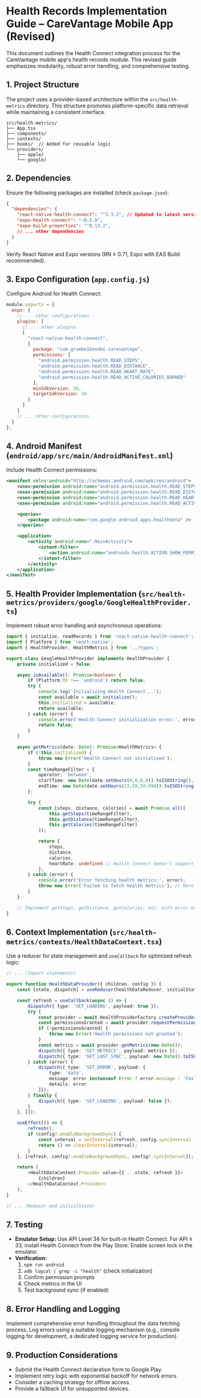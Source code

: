 # Health Records Implementation Guide – CareVantage Mobile App (Revised)

This document outlines the Health Connect integration process for the CareVantage mobile app's health records module.  This revised guide emphasizes modularity, robust error handling, and comprehensive testing.

## 1. Project Structure

The project uses a provider-based architecture within the `src/health-metrics` directory. This structure promotes platform-specific data retrieval while maintaining a consistent interface.

```
src/health-metrics/
├── App.tsx
├── components/
├── contexts/
├── hooks/  // Added for reusable logic
└── providers/
    ├── apple/
    └── google/
```

## 2. Dependencies

Ensure the following packages are installed (check `package.json`):

```json
{
  "dependencies": {
    "react-native-health-connect": "^3.3.2", // Updated to latest version
    "expo-health-connect": "~0.5.0",
    "expo-build-properties": "^0.13.2",
    // ... other dependencies
  }
}
```

Verify React Native and Expo versions (RN ≥ 0.71, Expo with EAS Build recommended).

## 3. Expo Configuration (`app.config.js`)

Configure Android for Health Connect:

```javascript
module.exports = {
  expo: {
    // ... other configurations
    plugins: [
      // ... other plugins
      [
        "react-native-health-connect",
        {
          package: "com.groebe1kenobi.carevantage",
          permissions: [
            "android.permission.health.READ_STEPS",
            "android.permission.health.READ_DISTANCE",
            "android.permission.health.READ_HEART_RATE",
            "android.permission.health.READ_ACTIVE_CALORIES_BURNED"
          ],
          minSdkVersion: 26,
          targetSdkVersion: 34
        }
      ]
    ]
    // ... other configurations
  }
};
```

## 4. Android Manifest (`android/app/src/main/AndroidManifest.xml`)

Include Health Connect permissions:

```xml
<manifest xmlns:android="http://schemas.android.com/apk/res/android">
    <uses-permission android:name="android.permission.health.READ_STEPS"/>
    <uses-permission android:name="android.permission.health.READ_DISTANCE"/>
    <uses-permission android:name="android.permission.health.READ_HEART_RATE"/>
    <uses-permission android:name="android.permission.health.READ_ACTIVE_CALORIES_BURNED"/>

    <queries>
        <package android:name="com.google.android.apps.healthdata" />
    </queries>

    <application>
        <activity android:name=".MainActivity">
            <intent-filter>
                <action android:name="androidx.health.ACTION_SHOW_PERMISSIONS_RATIONALE" />
            </intent-filter>
        </activity>
    </application>
</manifest>
```

## 5. Health Provider Implementation (`src/health-metrics/providers/google/GoogleHealthProvider.ts`)

Implement robust error handling and asynchronous operations:

```typescript
import { initialize, readRecords } from 'react-native-health-connect';
import { Platform } from 'react-native';
import { HealthProvider, HealthMetrics } from '../types';

export class GoogleHealthProvider implements HealthProvider {
    private initialized = false;

    async isAvailable(): Promise<boolean> {
        if (Platform.OS !== 'android') return false;
        try {
            console.log('Initializing Health Connect...');
            const available = await initialize();
            this.initialized = available;
            return available;
        } catch (error) {
            console.error('Health Connect initialization error:', error);
            return false;
        }
    }

    async getMetrics(date: Date): Promise<HealthMetrics> {
        if (!this.initialized) {
            throw new Error('Health Connect not initialized');
        }
        const timeRangeFilter = {
            operator: 'between',
            startTime: new Date(date.setHours(0,0,0,0)).toISOString(),
            endTime: new Date(date.setHours(23,59,59,999)).toISOString()
        };

        try {
            const [steps, distance, calories] = await Promise.all([
                this.getSteps(timeRangeFilter),
                this.getDistance(timeRangeFilter),
                this.getCalories(timeRangeFilter)
            ]);

            return {
                steps,
                distance,
                calories,
                heartRate: undefined // Health Connect doesn't support real-time heart rate
            };
        } catch (error) {
            console.error('Error fetching health metrics:', error);
            throw new Error('Failed to fetch health metrics'); // More informative error
        }
    }

    // Implement getSteps, getDistance, getCalories, etc. with error handling
}
```

## 6. Context Implementation (`src/health-metrics/contexts/HealthDataContext.tsx`)

Use a reducer for state management and `useCallback` for optimized refresh logic:

```typescript
// ... (Import statements)

export function HealthDataProvider({ children, config }) {
    const [state, dispatch] = useReducer(healthDataReducer, initialState);

    const refresh = useCallback(async () => {
        dispatch({ type: 'SET_LOADING', payload: true });
        try {
            const provider = await HealthProviderFactory.createProvider();
            const permissionsGranted = await provider.requestPermissions();
            if (!permissionsGranted) {
                throw new Error('Health permissions not granted');
            }
            const metrics = await provider.getMetrics(new Date());
            dispatch({ type: 'SET_METRICS', payload: metrics });
            dispatch({ type: 'SET_LAST_SYNC', payload: new Date().toISOString() });
        } catch (error) {
            dispatch({ type: 'SET_ERROR', payload: {
                type: 'data',
                message: error instanceof Error ? error.message : 'Failed to fetch health data',
                details: error
            }});
        } finally {
            dispatch({ type: 'SET_LOADING', payload: false });
        }
    }, []);

    useEffect(() => {
        refresh();
        if (config?.enableBackgroundSync) {
            const interval = setInterval(refresh, config.syncInterval || 300000);
            return () => clearInterval(interval);
        }
    }, [refresh, config?.enableBackgroundSync, config?.syncInterval]);

    return (
        <HealthDataContext.Provider value={{ ...state, refresh }}>
            {children}
        </HealthDataContext.Provider>
    );
}

// ... (Reducer and initialState)
```

## 7. Testing

*   **Emulator Setup:** Use API Level 34 for built-in Health Connect. For API ≤ 33, install Health Connect from the Play Store. Enable screen lock in the emulator.
*   **Verification:**
    1.  `npm run android`
    2.  `adb logcat | grep -i "health"` (check initialization)
    3.  Confirm permission prompts
    4.  Check metrics in the UI
    5.  Test background sync (if enabled)

## 8.  Error Handling and Logging

Implement comprehensive error handling throughout the data fetching process. Log errors using a suitable logging mechanism (e.g., console logging for development, a dedicated logging service for production).

## 9. Production Considerations

*   Submit the Health Connect declaration form to Google Play.
*   Implement retry logic with exponential backoff for network errors.
*   Consider a caching strategy for offline access.
*   Provide a fallback UI for unsupported devices.